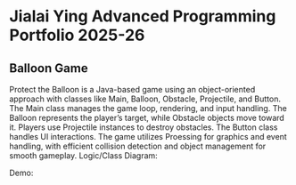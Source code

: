 # Jialai Ying Advanced Programming Portfolio 2025-26
## Balloon Game
Protect the Balloon is a Java-based game using an object-oriented approach with classes like Main, Balloon, Obstacle, Projectile, and Button. The Main class manages the game loop, rendering, and input handling. The Balloon represents the player’s target, while Obstacle objects move toward it. Players use Projectile instances to destroy obstacles. The Button class handles UI interactions. The game utilizes Proessing for graphics and event handling, with efficient collision detection and object management for smooth gameplay.
Logic/Class Diagram:

Demo:

